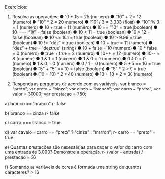 Exercícios:
1. Resolva as operações:
● 10 + 15 = 25 (numero)
● “10” + 2 = 12 (numero)
● “10” * 2 = 20 (numero)
● “10” / 3 = 3.333 (float)
● “10” % 3 = 1 (numero)
● 10 + true = 11 (numero)
● 10 == ”10” = true (boolean)
● 10 === “10” = false (boolean)
● 10 < 11 = true (boolean)
● 10 > 12 = false (boolean)
● 10 <= 10.1 = true (boolean)
● 10 > 9.99 = true (boolean)
● 10 != “dez” = true (boolean)
● 10 + true = 11 (numero)
● “dez” + true = 'deztrue' (string)
● 10 + false = 10 (numero)
● 10 * false = 0 (numero)
● true + true = 2 (nuemro)
● 10++ = 12 (numero)
● 10-- = 8 (numero)
● 1 & 1 = 1 (numero)
● 1 & 0 = 0 (numero)
● 0 & 0 = 0 (numero)
● 1 & 0 = 0 (numero)
● 0 / 1 =  0 (numero)
● 5 + 5 == 10 = true (boolean)
● “5” + ”5” == 10 = false (boolean)
● “5” * 2 > 9 = true (boolean)
● (10 + 10) * 2 = 40 (numero)
● 10 + 10 * 2 = 30 (numero)

2. Responda as perguntas de acordo com as variáveis.
var branco = “preto”;
var preto = “cinza”;
var cinza = “branco”;
var carro = “preto”;
var valor = 30000;
var prestacao = 750;

a) branco == “branco”
r- false

b) branco == cinza
r- false

c) carro === branco
r- true

d) var cavalo = carro == “preto” ? “cinza” : “marron”;
r- carro == "preto" = true

e) Quantas prestações são necessárias para pagar o valor do carro com uma entrada
de 3.000? Demonstre a operação.
r- (valor - entrada) / prestacao = 36

f) Somando as variáveis de cores é formada uma string de quantos caracteres?
r- 16